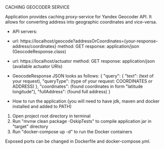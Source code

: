 CACHING GEOCODER SERVICE

Application provides caching proxy-service for Yandex Geocoder API.
It allows for converting address into geographic coordinates and vice-versa.

* API servers:
- url: https://localhost/geocode?addressOrCoordinates={your-response-address/coordinates}
  method: GET
  response: application/json (GeocodeResponse.class)

- url: https://localhost/actuator
  method: GET
  response: application/json (available actuator URIs)

* GeocodeResponse JSON looks as follows:
{
  "query": {
    "text": (text of your request),
    "queryType": (type of your request: COORDINATES or ADDRESS)
  },
    "coordinates": (found coordinates in form "latitude longitude"),
    "fullAddress": (found full address)
}


* How to run the application
(you will need to have jdk, maven and docker installed and added to PATH)

1) Open project root directory in terminal
2) Run "mvnw clean package -DskipTests" to compile application jar in "target" directory
3) Run "docker-compose up -d" to run the Docker containers

Exposed ports can be changed in Dockerfile and docker-compose.yml.